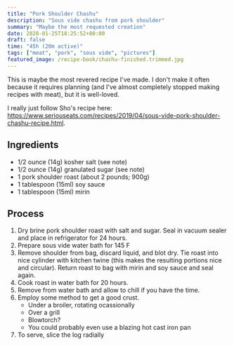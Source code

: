 ```yaml
---
title: "Pork Shoulder Chashu"
description: "Sous vide chashu from pork shoulder"
summary: "Maybe the most requested creation"
date: 2020-01-25T18:25:52+00:00
draft: false
time: "45h (20m active)"
tags: ["meat", "pork", "sous vide", "pictures"]
featured_image: /recipe-book/chashu-finished.trimmed.jpg
---
```


This is maybe the most revered recipe I've made.  I don't make it often because it requires planning (and I've almost completely stopped making recipes with meat), but it is well-loved.

I really just follow Sho's recipe here: https://www.seriouseats.com/recipes/2019/04/sous-vide-pork-shoulder-chashu-recipe.html.

## Ingredients

- 1/2 ounce (14g) kosher salt (see note)
- 1/2 ounce (14g) granulated sugar (see note)
- 1 pork shoulder roast (about 2 pounds; 900g)
- 1 tablespoon (15ml) soy sauce
- 1 tablespoon (15ml) mirin

## Process

1. Dry brine pork shoulder roast with salt and sugar.  Seal in vacuum sealer and place in refrigerator for 24 hours.
1. Prepare sous vide water bath for 145 F
1. Remove shoulder from bag, discard liquid, and blot dry.  Tie roast into nice cylinder with kitchen twine (this makes the resulting portions nice and circular).  Return roast to bag with mirin and soy sauce and seal again.
1. Cook roast in water bath for 20 hours.
1. Remove from water bath and allow to chill if you have the time.
1. Employ some method to get a good crust.
   - Under a broiler, rotating ocassionally
   - Over a grill
   - Blowtorch?
   - You could probably even use a blazing hot cast iron pan
1. To serve, slice the log radially
